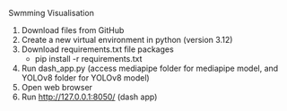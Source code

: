 Swmming Visualisation 

1. Download files from GitHub
2. Create a new virtual environment in python (version 3.12) 
3. Download requirements.txt file packages
	- pip install -r requirements.txt
4. Run dash_app.py (access mediapipe folder for mediapipe model, and YOLOv8 folder for YOLOv8 model)
5. Open web browser
6. Run http://127.0.0.1:8050/ (dash app)
